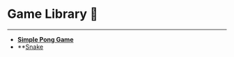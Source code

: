 # Game Library 🚀
---
- **[Simple Pong Game](https://kowalski-codes.github.io/Game-Library/Pong/)**
- **[Snake](https://kowalski-codes.github.io/Game-Library/Snake)
